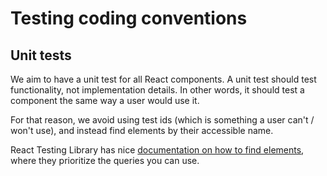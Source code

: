# Testing coding conventions

## Unit tests

We aim to have a unit test for all React components. A unit test should test functionality, not implementation details.
In other words, it should test a component the same way a user would use it.

For that reason, we avoid using test ids (which is something a user can't / won't use),
and instead find elements by their accessible name.

React Testing Library has nice [documentation on how to find elements](https://testing-library.com/docs/queries/about/#priority),
where they prioritize the queries you can use.
